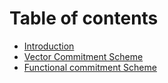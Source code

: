 # Table of contents

* [Introduction](Introduction.md)
* [Vector Commitment Scheme](Vector_commitment.md)
* [Functional commitment Scheme](Functional_commitment.md)